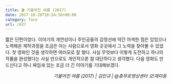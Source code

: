 ```yaml
---
title: 🎬 기울어진 여름 (2017)
date: 2017-10-28T16:54:58+00:00
category: face
url: /637
---
```


짧은 단편이었다. 이야기의 개연성이나 주인공들의 감정선에 약간 어색한 점은 있었으나 노력해온 제작과정을 조금은 아는 사람으로서 영화 곳곳에서 그 노력을 찾아볼 수 있었다. 첫 영화인 것을 생각하면 여러모로 잘 했다. 사실 무엇보다 이렇게 도전하고 하나의 작품을 완성했다는 사실 만으로도 개인적으론 참 대단하다고 생각했다. 다음 영화도 만드신다고 하니 짜임새 있는 조금 더 긴 이야기를 기대해보겠다.

<p style="text-align:right">
  <em>기울어진 여름 (2017) | 김민규</em><em>&nbsp;| @충무로영상센터 오!재미동</em>
</p>